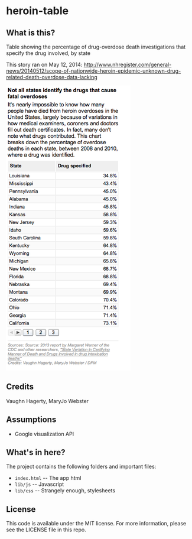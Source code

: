 heroin-table
============

What is this?
-------------

Table showing the percentage of drug-overdose death investigations that specify the drug involved, by state

This story ran on May 12, 2014: http://www.nhregister.com/general-news/20140512/scope-of-nationwide-heroin-epidemic-unknown-drug-related-death-overdose-data-lacking

![data table](screenshots/heroin.png)

Credits
---------

Vaughn Hagerty, MaryJo Webster

Assumptions
-----------

* Google visualization API

What's in here?
---------------

The project contains the following folders and important files:

* ``index.html`` -- The app html
* ``lib/js`` -- Javascript
* ``lib/css`` -- Strangely enough, stylesheets

License
----------

This code is available under the MIT license. For more information, please see the LICENSE file in this repo.

